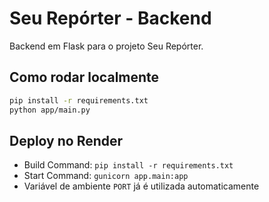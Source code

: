 # Seu Repórter - Backend

Backend em Flask para o projeto Seu Repórter.

## Como rodar localmente

```bash
pip install -r requirements.txt
python app/main.py
```

## Deploy no Render

- Build Command: `pip install -r requirements.txt`
- Start Command: `gunicorn app.main:app`
- Variável de ambiente `PORT` já é utilizada automaticamente